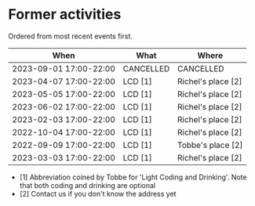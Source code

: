 # Former activities

Ordered from most recent events first.

When                  |What       |Where
----------------------|-----------|------------------
2023-09-01 17:00-22:00|CANCELLED  |CANCELLED
2023-04-07 17:00-22:00|LCD [1]    |Richel's place [2]
2023-05-05 17:00-22:00|LCD [1]    |Richel's place [2]
2023-06-02 17:00-22:00|LCD [1]    |Richel's place [2]
2023-02-03 17:00-22:00|LCD [1]    |Richel's place [2]
2022-10-04 17:00-22:00|LCD [1]    |Richel's place [2]
2022-09-09 17:00-22:00|LCD [1]    |Tobbe's place [2]
2023-03-03 17:00-22:00|LCD [1]    |Richel's place [2]

 * [1] Abbreviation coined by Tobbe for 'Light Coding and Drinking'.
   Note that both coding and drinking are optional
 * [2] Contact us if you don't know the address yet

